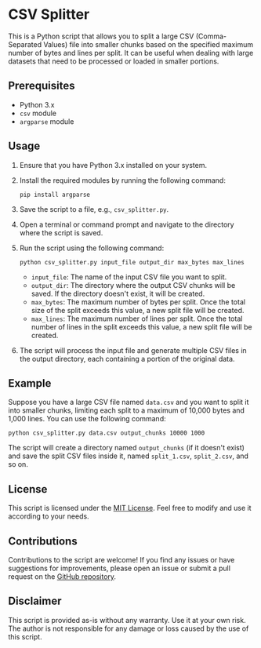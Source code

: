 # CSV Splitter

This is a Python script that allows you to split a large CSV (Comma-Separated Values) file into smaller chunks based on the specified maximum number of bytes and lines per split. It can be useful when dealing with large datasets that need to be processed or loaded in smaller portions.

## Prerequisites

- Python 3.x
- `csv` module
- `argparse` module

## Usage

1. Ensure that you have Python 3.x installed on your system.
2. Install the required modules by running the following command:
   ```
   pip install argparse
   ```
3. Save the script to a file, e.g., `csv_splitter.py`.
4. Open a terminal or command prompt and navigate to the directory where the script is saved.
5. Run the script using the following command:

   ```
   python csv_splitter.py input_file output_dir max_bytes max_lines
   ```

   - `input_file`: The name of the input CSV file you want to split.
   - `output_dir`: The directory where the output CSV chunks will be saved. If the directory doesn't exist, it will be created.
   - `max_bytes`: The maximum number of bytes per split. Once the total size of the split exceeds this value, a new split file will be created.
   - `max_lines`: The maximum number of lines per split. Once the total number of lines in the split exceeds this value, a new split file will be created.

6. The script will process the input file and generate multiple CSV files in the output directory, each containing a portion of the original data.

## Example

Suppose you have a large CSV file named `data.csv` and you want to split it into smaller chunks, limiting each split to a maximum of 10,000 bytes and 1,000 lines. You can use the following command:

```
python csv_splitter.py data.csv output_chunks 10000 1000
```

The script will create a directory named `output_chunks` (if it doesn't exist) and save the split CSV files inside it, named `split_1.csv`, `split_2.csv`, and so on.

## License

This script is licensed under the [MIT License](LICENSE). Feel free to modify and use it according to your needs.

## Contributions

Contributions to the script are welcome! If you find any issues or have suggestions for improvements, please open an issue or submit a pull request on the [GitHub repository](https://github.com/your-repo-url).

## Disclaimer

This script is provided as-is without any warranty. Use it at your own risk. The author is not responsible for any damage or loss caused by the use of this script.
